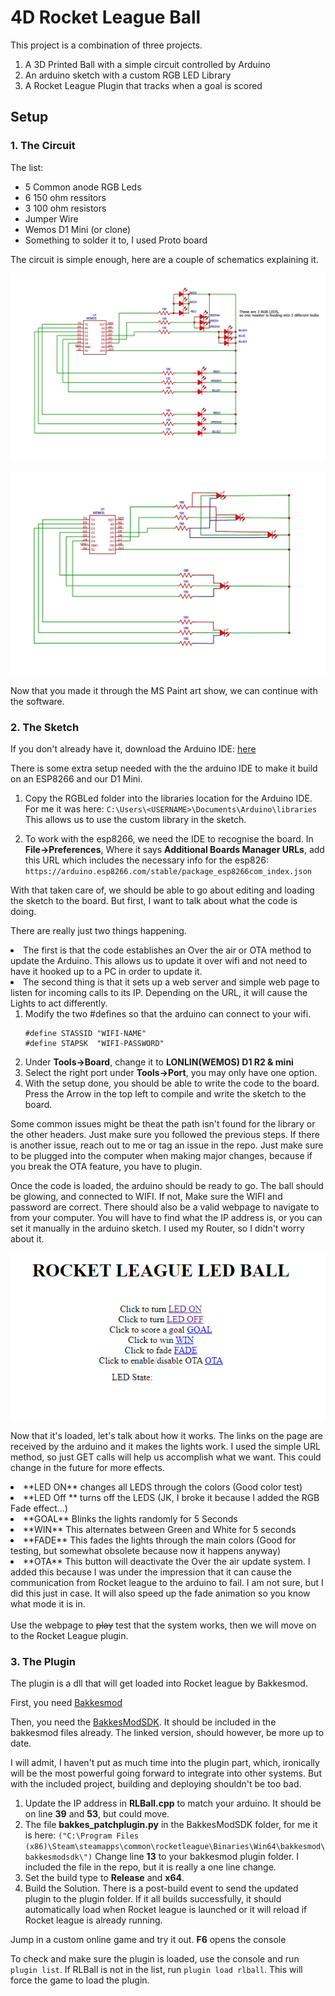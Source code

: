 # 4D Rocket League Ball

This project is a combination of three projects. 

<ol>
<li> A 3D Printed Ball with a simple circuit controlled by Arduino</li>
<li> An arduino sketch with a custom RGB LED Library </li>
<li> A Rocket League Plugin that tracks when a goal is scored</li>
</ol>

## Setup

### 1. The Circuit

The list: 

<ul>
<li>5 Common anode RGB Leds</li>
<li>6 150 ohm ressitors</li>
<li>3 100 ohm resistors</li>
<li>Jumper Wire</li>
<li>Wemos D1 Mini (or clone)</li>
<li>Something to solder it to, I used Proto board</li>
</ul>
 
 The circuit is simple enough, here are a couple of schematics explaining it.

![schematics](/Pictures/schematics.png "My High school professor would be dissapointed with my schematic")

![DIY](/Pictures/DIYSchematics.png "This one is even worse")

Now that you made it through the MS Paint art show, we can continue with the software.

### 2. The Sketch
If you don't already have it, download the Arduino IDE: [here](https://www.arduino.cc/en/Main/Software)

There is some extra setup needed with the the arduino IDE to make it build on an ESP8266 and our D1 Mini.


1. Copy the RGBLed folder into the libraries location for the Arduino IDE. For me it was here: ```C:\Users\<USERNAME>\Documents\Arduino\libraries``` This allows us to use the custom library in the sketch.

       
2. To work with the esp8266, we need the IDE to recognise the board. In **File->Preferences**, Where it says **Additional Boards Manager URLs**, add this URL which includes the necessary info for the esp826: ```https://arduino.esp8266.com/stable/package_esp8266com_index.json```

With that taken care of, we should be able to go about editing and loading the sketch to the board. But first, I want to talk about what the code is doing.

There are really just two things happening. 

<li>The first is that the code establishes an Over the air or OTA method to update the Arduino. This allows us to update it over wifi and not need to have it hooked up to a PC in order to update it. 

<li>The second thing is that it sets up a web server and simple web page to listen for incoming calls to its IP. Depending on the URL, it will cause the Lights to act differently.

1. Modify the two #defines so that the arduino can connect to your wifi.
    ```
    #define STASSID "WIFI-NAME"
    #define STAPSK  "WIFI-PASSWORD"
    ```
2. Under **Tools->Board**, change it to **LONLIN(WEMOS) D1 R2 & mini**
3. Select the right port under **Tools->Port**, you may only have one option.
4. With the setup done, you should be able to write the code to the board. Press the Arrow in the top left to compile and write the sketch to the board.   

Some common issues might be theat the path isn't found for the library or the other headers. Just make sure you followed the previous steps. If there is another issue, reach out to me or tag an issue in the repo. Just make sure to be plugged into the computer when making major changes, because if you break the OTA feature, you have to plugin.
<br />  

Once the code is loaded, the arduino should be ready to go. The ball should be glowing, and connected to WIFI. If not, Make sure the WIFI and password are correct. There should also be a valid webpage to navigate to from your computer. You will have to find what the IP address is, or you can set it manually in the arduino sketch. I used my Router, so I didn't worry about it. 

![website example](/Pictures/Website.png "Now my College web programming professor can be dissapointed in me...")

Now that it's loaded, let's talk about how it works. The links on the page are received by the arduino and it makes the lights work. I used the simple URL method, so just GET calls will help us accomplish what we want. This could change in the future for more effects.
<br /> 

<li> **LED ON** changes all LEDS through the colors (Good color test)
<li> **LED Off ** turns off the LEDS (JK, I broke it because I added the RGB Fade effect...)
<li> **GOAL** Blinks the lights randomly for 5 Seconds
<li> **WIN** This alternates between Green and White for 5 seconds
<li> **FADE** This fades the lights through the main colors (Good for testing, but somewhat obsolete because now it happens anyway)
<li> **OTA** This button will deactivate the Over the air update system. I added this because I was under the impression that it can cause the communication from Rocket league to the arduino to fail. I am not sure, but I did this just in case. It will also speed up the fade animation so you know what mode it is in.</li> 
<br />
Use the webpage to <s>play</s> test that the system works, then we will move on to the Rocket League plugin.

### 3. The Plugin

The plugin is a dll that will get loaded into Rocket league by Bakkesmod. 

First, you need [Bakkesmod](https://bakkesmod.com/)

Then, you need the [BakkesModSDK](https://github.com/bakkesmodorg/BakkesModSDK). It should be included in the bakkesmod files already. The linked version, should however, be more up to date.

I will admit, I haven't put as much time into the plugin part, which, ironically will be the most powerful going forward to integrate into other systems. But with the included project, building and deploying shouldn't be too bad. 

1. Update the IP address in **RLBall.cpp** to match your arduino. It should be on line **39** and **53**, but could move.
2. The file **bakkes_patchplugin.py** in the BakkesModSDK folder, for me it is here:
```("C:\Program Files (x86)\Steam\steamapps\common\rocketleague\Binaries\Win64\bakkesmod\bakkesmodsdk\")```
Change line **13** to your bakkesmod plugin folder. I included the file in the repo, but it is really a one line change.
4. Set the build type to **Release** and **x64**. 
5. Build the Solution. There is a post-build event to send the updated plugin to the plugin folder. If it all builds successfully, it should automatically load when Rocket league is launched or it will reload if Rocket league is already running.

Jump in a custom online game and try it out. **F6** opens the console

To check and make sure the plugin is loaded, use the console and run  ```plugin list```. If RLBall is not in the list, run ```plugin load rlball```. This will force the game to load the plugin.
